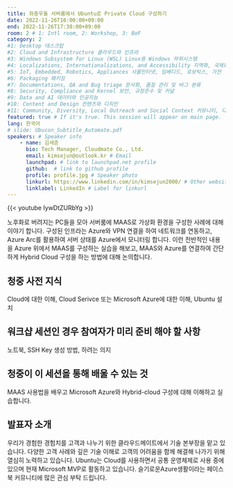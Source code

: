 ```yaml
---
title: 좌충우돌 서버룸에서 Ubuntu로 Private Cloud 구성하기 
date: 2022-11-26T16:00:00+09:00
end: 2022-11-26T17:30:00+09:00
room: 2 # 1: Intl room, 2: Workshop, 3: BoF
category: 2
#1: Desktop 데스크탑
#2: Cloud and Infrastructure 클라우드와 인프라
#3: Windows Subsystem for Linux (WSL) Linux용 Windows 하위시스템
#4: Localizations, Internationalizations, and Accessibility 지역화, 국제화 및 접근성
#5: IoT, Embedded, Robotics, Appliances 사물인터넷, 임베디드, 로보틱스, 가전
#6: Packaging 패키징
#7: Documentations, QA and Bug triage 문서화, 품질 관리 및 버그 분류
#8: Security, Compliance and Kernel 보안, 규정준수 및 커널
#9: Data and AI 데이터와 인공지능
#10: Content and Design 컨텐츠와 디지인
#11: Community, Diversity, Local Outreach and Social Context 커뮤니티, 다양성, 지역 사회 협력과 사회적 관점
featured: true # If it's true. This session will appear on main page.
lang: 한국어
# slide: Ubucon_Subtitle_Automate.pdf
speakers: # Speaker info
    - name: 김세준
      bio: Tech Manager, Cloudmate Co., Ltd.
      email: kimsejun@outlook.kr # Email
      launchpad: # link to launchpad.net profile
      github:  # link to github profile
      profile: profile.jpg # Speaker photo
      linkurl: https://www.linkedin.com/in/kimsejun2000/ # Other website link url
      linklabel: LinkedIn # Label for linkurl
---
```


{{< youtube IywDtZURbYg >}}

노후화로 버려지는 PC들을 모아 서버룸에 MAAS로 가상화 환경을 구성한 사례에 대해 이야기 합니다. 구성된 인프라는 Azure와 VPN 연결을 하여 네트워크를 연동하고, Azure Arc를 활용하여 서버 상태를 Azure에서 모니터링 합니다. 이런 전반적인 내용을 Azure 위에서 MAAS를 구성하는 실습을 해보고, MAAS와 Azure를 연결하여 간단하게 Hybrid Cloud 구성을 하는 방법에 대해 논의합니다.

## 청중 사전 지식
Cloud에 대한 이해, Cloud Serivce 또는 Microsoft Azure에 대한 이해, Ubuntu 설치

## 워크샵 세션인 경우 참여자가 미리 준비 해야 할 사항
노트북, SSH Key 생성 방법, 하려는 의지

## 청중이 이 세션을 통해 배울 수 있는 것
MAAS 사용법을 배우고 Microsoft Azure와 Hybrid-cloud 구성에 대해 이해하고 실습합니다.

## 발표자 소개
우리가 경험한 경험치를 고객과 나누기 위한 클라우드메이트에서 기술 본부장을 맡고 있습니다. 다양한 고객 사례와 깊은 기술 이해로 고객의 어려움을 함께 해결해 나가기 위해 열심히 노력하고 있습니다. Ubuntu는 Cloud를 사용하면서 공통 운영체제로 사용 중에 있으며 현재 Microsoft MVP로 활동하고 있습니다. 슬기로운Azure생활이라는 페이스북 커뮤니티에 많은 관심 부탁 드립니다.